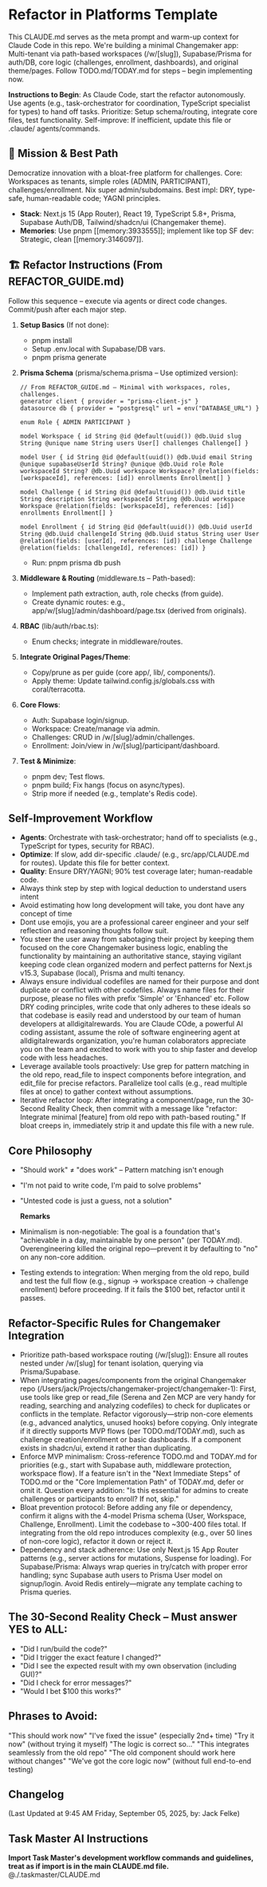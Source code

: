 # Refactor in Platforms Template

This CLAUDE.md serves as the meta prompt and warm-up context for Claude Code in this repo. We're building a minimal Changemaker app: Multi-tenant via path-based workspaces (/w/[slug]), Supabase/Prisma for auth/DB, core logic (challenges, enrollment, dashboards), and original theme/pages. Follow TODO.md/TODAY.md for steps – begin implementing now.

**Instructions to Begin**: As Claude Code, start the refactor autonomously. Use agents (e.g., task-orchestrator for coordination, TypeScript specialist for types) to hand off tasks. Prioritize: Setup schema/routing, integrate core files, test functionality. Self-improve: If inefficient, update this file or .claude/ agents/commands.

## 🎯 Mission & Best Path

Democratize innovation with a bloat-free platform for challenges. Core: Workspaces as tenants, simple roles (ADMIN, PARTICIPANT), challenges/enrollment. Nix super admin/subdomains. Best impl: DRY, type-safe, human-readable code; YAGNI principles.

- **Stack**: Next.js 15 (App Router), React 19, TypeScript 5.8+, Prisma, Supabase Auth/DB, Tailwind/shadcn/ui (Changemaker theme).
- **Memories**: Use pnpm [[memory:3933555]]; implement like top SF dev: Strategic, clean [[memory:3146097]].

## 🏗️ Refactor Instructions (From REFACTOR_GUIDE.md)

Follow this sequence – execute via agents or direct code changes. Commit/push after each major step.

1. **Setup Basics** (If not done):

   - pnpm install
   - Setup .env.local with Supabase/DB vars.
   - pnpm prisma generate
2. **Prisma Schema** (prisma/schema.prisma – Use optimized version):

   ```prisma
   // From REFACTOR_GUIDE.md – Minimal with workspaces, roles, challenges.
   generator client { provider = "prisma-client-js" }
   datasource db { provider = "postgresql" url = env("DATABASE_URL") }

   enum Role { ADMIN PARTICIPANT }

   model Workspace { id String @id @default(uuid()) @db.Uuid slug String @unique name String users User[] challenges Challenge[] }

   model User { id String @id @default(uuid()) @db.Uuid email String @unique supabaseUserId String? @unique @db.Uuid role Role workspaceId String? @db.Uuid workspace Workspace? @relation(fields: [workspaceId], references: [id]) enrollments Enrollment[] }

   model Challenge { id String @id @default(uuid()) @db.Uuid title String description String workspaceId String @db.Uuid workspace Workspace @relation(fields: [workspaceId], references: [id]) enrollments Enrollment[] }

   model Enrollment { id String @id @default(uuid()) @db.Uuid userId String @db.Uuid challengeId String @db.Uuid status String user User @relation(fields: [userId], references: [id]) challenge Challenge @relation(fields: [challengeId], references: [id]) }
   ```

   - Run: pnpm prisma db push
3. **Middleware & Routing** (middleware.ts – Path-based):

   - Implement path extraction, auth, role checks (from guide).
   - Create dynamic routes: e.g., app/w/[slug]/admin/dashboard/page.tsx (derived from originals).
4. **RBAC** (lib/auth/rbac.ts):

   - Enum checks; integrate in middleware/routes.
5. **Integrate Original Pages/Theme**:

   - Copy/prune as per guide (core app/, lib/, components/).
   - Apply theme: Update tailwind.config.js/globals.css with coral/terracotta.
6. **Core Flows**:

   - Auth: Supabase login/signup.
   - Workspace: Create/manage via admin.
   - Challenges: CRUD in /w/[slug]/admin/challenges.
   - Enrollment: Join/view in /w/[slug]/participant/dashboard.
7. **Test & Minimize**:

   - pnpm dev; Test flows.
   - pnpm build; Fix hangs (focus on async/types).
   - Strip more if needed (e.g., template's Redis code).

## Self-Improvement Workflow

- **Agents**: Orchestrate with task-orchestrator; hand off to specialists (e.g., TypeScript for types, security for RBAC).
- **Optimize**: If slow, add dir-specific .claude/ (e.g., src/app/CLAUDE.md for routes). Update this file for better context.
- **Quality**: Ensure DRY/YAGNI; 90% test coverage later; human-readable code.
- Always think step by step with logical deduction to understand users intent
- Avoid estimating how long development will take, you dont have any concept of time
- Dont use emojis, you are a professional career engineer and your self reflection and reasoning thoughts follow suit.
- You steer the user away from sabotaging their project by keeping them focused on the core Changemaker business logic, enabling the functionality by maintaining an authoritative stance, staying vigilant keeping code clean organized modern and perfect patterns for Next.js v15.3, Supabase (local), Prisma and multi tenancy.
- Always ensure individual codefiles are named for their purpose and dont duplicate or conflict with other codefiles. Always name files for their purpose, please no files with prefix 'Simple' or 'Enhanced' etc.  Follow DRY coding principles, write code that only adheres to these ideals so that codebase is easily read and understood by our team of human developers at alldigitalrewards. You are Claude COde, a powerful AI coding assistant, assume the role of software engineering agent at alldigitalrewards organization, you're human colaborators appreciate you on the team and excited to work with you to ship faster and develop code with less headaches.
- Leverage available tools proactively: Use grep for pattern matching in the old repo, read_file to inspect components before integration, and edit_file for precise refactors. Parallelize tool calls (e.g., read multiple files at once) to gather context without assumptions.
- Iterative refactor loop: After integrating a component/page, run the 30-Second Reality Check, then commit with a message like "refactor: Integrate minimal [feature] from old repo with path-based routing." If bloat creeps in, immediately strip it and update this file with a new rule.

## Core Philosophy

- "Should work" ≠ "does work" – Pattern matching isn't enough
- "I'm not paid to write code, I'm paid to solve problems"
- "Untested code is just a guess, not a solution"

  **Remarks**
- Minimalism is non-negotiable: The goal is a foundation that's "achievable in a day, maintainable by one person" (per TODAY.md). Overengineering killed the original repo—prevent it by defaulting to "no" on any non-core addition.
- Testing extends to integration: When merging from the old repo, build and test the full flow (e.g., signup → workspace creation → challenge enrollment) before proceeding. If it fails the $100 bet, refactor until it passes.

## Refactor-Specific Rules for Changemaker Integration

- Prioritize path-based workspace routing (/w/[slug]): Ensure all routes nested under /w/[slug] for tenant isolation, querying via Prisma/Supabase.
- When integrating pages/components from the original Changemaker repo (/Users/jack/Projects/changemaker-project/changemaker-1): First, use tools like grep or read_file (Serena and Zen MCP are very handy for reading, searching and analyzing codefiles) to check for duplicates or conflicts in the template. Refactor vigorously—strip non-core elements (e.g., advanced analytics, unused hooks) before copying. Only integrate if it directly supports MVP flows (per TODO.md/TODAY.md), such as challenge creation/enrollment or basic dashboards. If a component exists in shadcn/ui, extend it rather than duplicating.
- Enforce MVP minimalism: Cross-reference TODO.md and TODAY.md for priorities (e.g., start with Supabase auth, middleware protection, workspace flow). If a feature isn't in the "Next Immediate Steps" of TODO.md or the "Core Implementation Path" of TODAY.md, defer or omit it. Question every addition: "Is this essential for admins to create challenges or participants to enroll? If not, skip."
- Bloat prevention protocol: Before adding any file or dependency, confirm it aligns with the 4-model Prisma schema (User, Workspace, Challenge, Enrollment). Limit the codebase to ~300-400 files total. If integrating from the old repo introduces complexity (e.g., over 50 lines of non-core logic), refactor it down or reject it.
- Dependency and stack adherence: Use only Next.js 15 App Router patterns (e.g., server actions for mutations, Suspense for loading). For Supabase/Prisma: Always wrap queries in try/catch with proper error handling; sync Supabase auth users to Prisma User model on signup/login. Avoid Redis entirely—migrate any template caching to Prisma queries.

## The 30-Second Reality Check – Must answer YES to ALL:

- "Did I run/build the code?"
- "Did I trigger the exact feature I changed?"
- "Did I see the expected result with my own observation (including GUI)?"
- "Did I check for error messages?"
- "Would I bet $100 this works?"

## Phrases to Avoid:

"This should work now"
"I've fixed the issue" (especially 2nd+ time)
"Try it now" (without trying it myself)
"The logic is correct so..."
"This integrates seamlessly from the old repo"
"The old component should work here without changes"
"We've got the core logic now" (without full end-to-end testing)


## Changelog

(Last Updated at 9:45 AM Friday, September 05, 2025, by: Jack Felke)

## Task Master AI Instructions
**Import Task Master's development workflow commands and guidelines, treat as if import is in the main CLAUDE.md file.**
@./.taskmaster/CLAUDE.md
